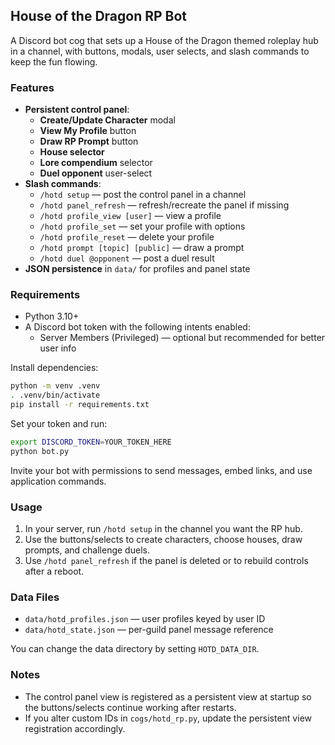 ## House of the Dragon RP Bot

A Discord bot cog that sets up a House of the Dragon themed roleplay hub in a channel, with buttons, modals, user selects, and slash commands to keep the fun flowing.

### Features

- **Persistent control panel**:
  - **Create/Update Character** modal
  - **View My Profile** button
  - **Draw RP Prompt** button
  - **House selector**
  - **Lore compendium** selector
  - **Duel opponent** user-select
- **Slash commands**:
  - `/hotd setup` — post the control panel in a channel
  - `/hotd panel_refresh` — refresh/recreate the panel if missing
  - `/hotd profile_view [user]` — view a profile
  - `/hotd profile_set` — set your profile with options
  - `/hotd profile_reset` — delete your profile
  - `/hotd prompt [topic] [public]` — draw a prompt
  - `/hotd duel @opponent` — post a duel result
- **JSON persistence** in `data/` for profiles and panel state

### Requirements

- Python 3.10+
- A Discord bot token with the following intents enabled:
  - Server Members (Privileged) — optional but recommended for better user info

Install dependencies:

```bash
python -m venv .venv
. .venv/bin/activate
pip install -r requirements.txt
```

Set your token and run:

```bash
export DISCORD_TOKEN=YOUR_TOKEN_HERE
python bot.py
```

Invite your bot with permissions to send messages, embed links, and use application commands.

### Usage

1. In your server, run `/hotd setup` in the channel you want the RP hub.
2. Use the buttons/selects to create characters, choose houses, draw prompts, and challenge duels.
3. Use `/hotd panel_refresh` if the panel is deleted or to rebuild controls after a reboot.

### Data Files

- `data/hotd_profiles.json` — user profiles keyed by user ID
- `data/hotd_state.json` — per-guild panel message reference

You can change the data directory by setting `HOTD_DATA_DIR`.

### Notes

- The control panel view is registered as a persistent view at startup so the buttons/selects continue working after restarts.
- If you alter custom IDs in `cogs/hotd_rp.py`, update the persistent view registration accordingly.
